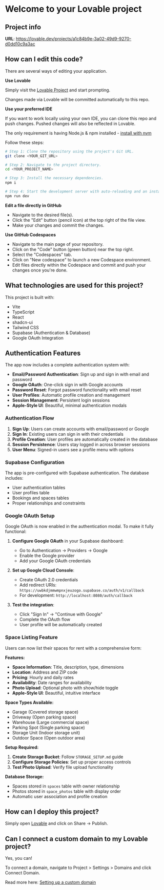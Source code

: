 # Welcome to your Lovable project

## Project info

**URL**: https://lovable.dev/projects/a1c84b9e-3a02-49d9-9270-d0dd10c9a3ac

## How can I edit this code?

There are several ways of editing your application.

**Use Lovable**

Simply visit the [Lovable Project](https://lovable.dev/projects/a1c84b9e-3a02-49d9-9270-d0dd10c9a3ac) and start prompting.

Changes made via Lovable will be committed automatically to this repo.

**Use your preferred IDE**

If you want to work locally using your own IDE, you can clone this repo and push changes. Pushed changes will also be reflected in Lovable.

The only requirement is having Node.js & npm installed - [install with nvm](https://github.com/nvm-sh/nvm#installing-and-updating)

Follow these steps:

```sh
# Step 1: Clone the repository using the project's Git URL.
git clone <YOUR_GIT_URL>

# Step 2: Navigate to the project directory.
cd <YOUR_PROJECT_NAME>

# Step 3: Install the necessary dependencies.
npm i

# Step 4: Start the development server with auto-reloading and an instant preview.
npm run dev
```

**Edit a file directly in GitHub**

- Navigate to the desired file(s).
- Click the "Edit" button (pencil icon) at the top right of the file view.
- Make your changes and commit the changes.

**Use GitHub Codespaces**

- Navigate to the main page of your repository.
- Click on the "Code" button (green button) near the top right.
- Select the "Codespaces" tab.
- Click on "New codespace" to launch a new Codespace environment.
- Edit files directly within the Codespace and commit and push your changes once you're done.

## What technologies are used for this project?

This project is built with:

- Vite
- TypeScript
- React
- shadcn-ui
- Tailwind CSS
- Supabase (Authentication & Database)
- Google OAuth Integration

## Authentication Features

The app now includes a complete authentication system with:

- **Email/Password Authentication**: Sign up and sign in with email and password
- **Google OAuth**: One-click sign in with Google accounts
- **Password Reset**: Forgot password functionality with email reset
- **User Profiles**: Automatic profile creation and management
- **Session Management**: Persistent login sessions
- **Apple-Style UI**: Beautiful, minimal authentication modals

### Authentication Flow

1. **Sign Up**: Users can create accounts with email/password or Google
2. **Sign In**: Existing users can sign in with their credentials
3. **Profile Creation**: User profiles are automatically created in the database
4. **Session Persistence**: Users stay logged in across browser sessions
5. **User Menu**: Signed-in users see a profile menu with options

### Supabase Configuration

The app is pre-configured with Supabase authentication. The database includes:
- User authentication tables
- User profiles table
- Bookings and spaces tables
- Proper relationships and constraints

### Google OAuth Setup

Google OAuth is now enabled in the authentication modal. To make it fully functional:

1. **Configure Google OAuth** in your Supabase dashboard:
   - Go to Authentication → Providers → Google
   - Enable the Google provider
   - Add your Google OAuth credentials

2. **Set up Google Cloud Console**:
   - Create OAuth 2.0 credentials
   - Add redirect URIs: `https://uwbkdjmmwmpnxjeuzogo.supabase.co/auth/v1/callback`
   - For development: `http://localhost:8080/auth/callback`

3. **Test the integration**:
   - Click "Sign In" → "Continue with Google"
   - Complete the OAuth flow
   - User profile will be automatically created

### Space Listing Feature

Users can now list their spaces for rent with a comprehensive form:

**Features:**
- **Space Information**: Title, description, type, dimensions
- **Location**: Address and ZIP code
- **Pricing**: Hourly and daily rates
- **Availability**: Date ranges for availability
- **Photo Upload**: Optional photo with show/hide toggle
- **Apple-Style UI**: Beautiful, intuitive interface

**Space Types Available:**
- Garage (Covered storage space)
- Driveway (Open parking space)
- Warehouse (Large commercial space)
- Parking Spot (Single parking space)
- Storage Unit (Indoor storage unit)
- Outdoor Space (Open outdoor area)

**Setup Required:**
1. **Create Storage Bucket**: Follow `STORAGE_SETUP.md` guide
2. **Configure Storage Policies**: Set up proper access controls
3. **Test Photo Upload**: Verify file upload functionality

**Database Storage:**
- Spaces stored in `spaces` table with owner relationship
- Photos stored in `space_photos` table with display order
- Automatic user association and profile creation

## How can I deploy this project?

Simply open [Lovable](https://lovable.dev/projects/a1c84b9e-3a02-49d9-9270-d0dd10c9a3ac) and click on Share -> Publish.

## Can I connect a custom domain to my Lovable project?

Yes, you can!

To connect a domain, navigate to Project > Settings > Domains and click Connect Domain.

Read more here: [Setting up a custom domain](https://docs.lovable.dev/tips-tricks/custom-domain#step-by-step-guide)
